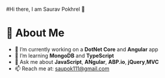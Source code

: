 #Hi there, I am Saurav Pokhrel 👋

# 🚀 About Me
- 🔭 I’m currently working on a **DotNet Core** and **Angular** app
- 🌱 I’m learning **MongoDB** and **TypeScript**
- 💬 Ask me about **JavaScript**, **ANgular**, **ABP.io**, **jQuery**,**MVC**
- 📫 Reach me at: saupok111@gmail.com
<!--
**sauravpok1/sauravpok1** is a ✨ _special_ ✨ repository because its `README.md` (this file) appears on your GitHub profile.

Here are some ideas to get you started:

- 🔭 I’m currently working on ...
- 🌱 I’m currently learning ...
- 👯 I’m looking to collaborate on ...
- 🤔 I’m looking for help with ...
- 💬 Ask me about ...
- 📫 How to reach me: ...
- 😄 Pronouns: ...
- ⚡ Fun fact: ...
-->
